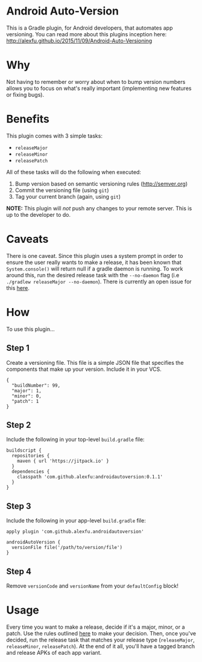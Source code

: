 # Android Auto-Version
This is a Gradle plugin, for Android developers, that automates app versioning. You can read more
about this plugins inception here: http://alexfu.github.io/2015/11/09/Android-Auto-Versioning

# Why
Not having to remember or worry about when to bump version numbers allows you to focus on what's
really important (implementing new features or fixing bugs).

# Benefits
This plugin comes with 3 simple tasks:

- `releaseMajor`
- `releaseMinor`
- `releasePatch`

All of these tasks will do the following when executed:

1. Bump version based on semantic versioning rules (http://semver.org)
2. Commit the versioning file (using `git`)
3. Tag your current branch (again, using `git`)

**NOTE:** This plugin will *not* push any changes to your remote server.
This is up to the developer to do.

# Caveats
There is one caveat. Since this plugin uses a system prompt in order to ensure the user really wants
to make a release, it has been known that `System.console()` will return null if a gradle daemon is
running. To work around this, run the desired release task with the `--no-daemon` flag (i.e `./gradlew releaseMajor --no-daemon`).
There is currently an open issue for this [here](https://issues.gradle.org/browse/GRADLE-2310).

# How
To use this plugin...

## Step 1
Create a versioning file. This file is a simple JSON file that specifies the components that make
up your version. Include it in your VCS.

```
{
  "buildNumber": 99,
  "major": 1,
  "minor": 0,
  "patch": 1
}
```

## Step 2
Include the following in your top-level `build.gradle` file:

```
buildscript {
  repositories {
    maven { url 'https://jitpack.io' }
  }
  dependencies {
    classpath 'com.github.alexfu:androidautoversion:0.1.1'
  }
}
```

## Step 3
Include the following in your app-level `build.gradle` file:

```
apply plugin 'com.github.alexfu.androidautoversion'

androidAutoVersion {
  versionFile file('/path/to/version/file')
}
```
## Step 4
Remove `versionCode` and `versionName` from your `defaultConfig` block!

# Usage
Every time you want to make a release, decide if it's a major, minor, or a patch. Use the rules
outlined [here](http://semver.org/) to make your decision. Then, once you've decided, run the
release task that matches your release type (`releaseMajor`, `releaseMinor`, `releasePatch`).
At the end of it all, you'll have a tagged branch and release APKs of each app variant.
